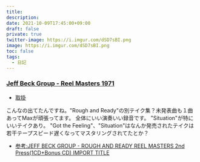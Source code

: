 ```yaml
---
title: 
description: 
date: 2021-10-09T17:45:00+09:00
draft: false
private: true
twitter-image: https://i.imgur.com/dSD7sBI.png
image: https://i.imgur.com/dSD7sBI.png
toc: false
tags:
  - 日記
---
```


### [Jeff Beck Group - Reel Masters 1971](https://www.youtube.com/watch?v=3sGr0aH1zSk)

* [取掛](https://www.facebook.com/plugins/post.php?href=https%3A%2F%2Fwww.facebook.com%2Fisme.hayashi%2Fposts%2F10226625428764179&show_text=true&width=500)

こんなの出てたんですね。"Rough and Ready"の別テイク集？未発表曲も１曲あってMaxが頑張ってます。
全体にいい演奏いい録音です。
"Situation"が特にいいテイクあり。
"Got the Feeling"、"Situation"はなんか発売されたテイクは若干テープスピード遅くなってマスタリングされてたとか？

* [参考:JEFF BECK GROUP - ROUGH AND READY REEL MASTERS 2nd Press(1CD+Bonus CD) IMPORT TITLE](https://www.navyblue-sound.jp/product/608?fbclid=IwAR3dYwY8m7M_zXedlkA646hfkWGdSSDCf655EszWRm7HiI9n57dEbQ2-nT8)



